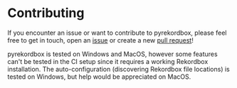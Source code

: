 # Contributing

If you encounter an issue or want to contribute to pyrekordbox, please feel free to get in touch,
open an [issue] or create a new [pull request][pulls]!

pyrekordbox is tested on Windows and MacOS, however some features can't be tested in
the CI setup since it requires a working Rekordbox installation. The auto-configuration
(discovering Rekordbox file locations) is tested on Windows, but help would be
appreciated on MacOS.

[issue]: https://github.com/dylanljones/pyrekordbox/issues
[pulls]: https://github.com/dylanljones/pyrekordbox/pulls
